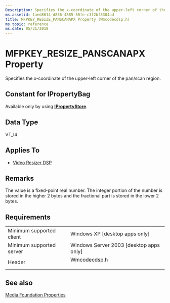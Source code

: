 ```yaml
---
Description: Specifies the x-coordinate of the upper-left corner of the pan/scan region.
ms.assetid: 1aed8614-d856-4885-80fe-c3f2bf3304ad
title: MFPKEY_RESIZE_PANSCANAPX Property (Wmcodecdsp.h)
ms.topic: reference
ms.date: 05/31/2018
---
```


# MFPKEY\_RESIZE\_PANSCANAPX Property

Specifies the x-coordinate of the upper-left corner of the pan/scan region.

## Constant for IPropertyBag

Available only by using [**IPropertyStore**](https://msdn.microsoft.com/library/Bb761474(v=VS.85).aspx).

## Data Type

VT\_I4

## Applies To

-   [Video Resizer DSP](videoresizer.md)

## Remarks

The value is a fixed-point real number. The integer portion of the number is stored in the higher 2 bytes and the fractional part is stored in the lower 2 bytes.

## Requirements



|                                     |                                                                                         |
|-------------------------------------|-----------------------------------------------------------------------------------------|
| Minimum supported client<br/> | Windows XP \[desktop apps only\]<br/>                                             |
| Minimum supported server<br/> | Windows Server 2003 \[desktop apps only\]<br/>                                    |
| Header<br/>                   | <dl> <dt>Wmcodecdsp.h</dt> </dl> |



## See also

<dl> <dt>

[Media Foundation Properties](media-foundation-properties.md)
</dt> </dl>

 

 




